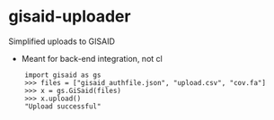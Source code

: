 # gisaid-uploader
 Simplified uploads to GISAID
 - Meant for back-end integration, not cl

```
    import gisaid as gs
    >>> files = ["gisaid_authfile.json", "upload.csv", "cov.fa"]
    >>> x = gs.GiSaid(files)
    >>> x.upload()
    "Upload successful"
```